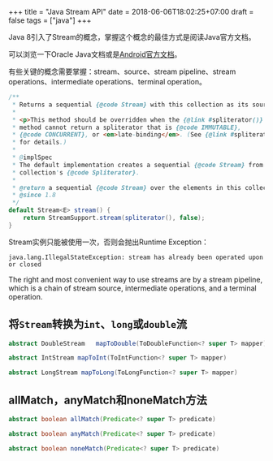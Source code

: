 +++
title = "Java Stream API"
date = 2018-06-06T18:02:25+07:00
draft = false
tags = ["java"]
+++

Java 8引入了Stream的概念，掌握这个概念的最佳方式是阅读Java官方文档。

<!-- more -->

可以浏览一下Oracle Java文档或是[Android官方文档](https://developer.android.com/reference/java/util/stream/package-summary)。

有些关键的概念需要掌握：stream、source、stream pipeline、stream operations、intermediate operations、terminal operation。

```java
/**
 * Returns a sequential {@code Stream} with this collection as its source.
 *
 * <p>This method should be overridden when the {@link #spliterator()}
 * method cannot return a spliterator that is {@code IMMUTABLE},
 * {@code CONCURRENT}, or <em>late-binding</em>. (See {@link #spliterator()}
 * for details.)
 *
 * @implSpec
 * The default implementation creates a sequential {@code Stream} from the
 * collection's {@code Spliterator}.
 *
 * @return a sequential {@code Stream} over the elements in this collection
 * @since 1.8
 */
default Stream<E> stream() {
    return StreamSupport.stream(spliterator(), false);
}
```

Stream实例只能被使用一次，否则会抛出Runtime Exception：
```
java.lang.IllegalStateException: stream has already been operated upon or closed
```

The right and most convenient way to use streams are by a stream pipeline, which is a chain of stream source, intermediate operations, and a terminal operation.    


## 将`Stream`转换为`int`、`long`或`double`流

```java
abstract DoubleStream	mapToDouble(ToDoubleFunction<? super T> mapper)

abstract IntStream mapToInt(ToIntFunction<? super T> mapper)

abstract LongStream mapToLong(ToLongFunction<? super T> mapper)
```

## allMatch，anyMatch和noneMatch方法

```java
abstract boolean allMatch(Predicate<? super T> predicate)

abstract boolean anyMatch(Predicate<? super T> predicate)

abstract boolean noneMatch(Predicate<? super T> predicate)
```
